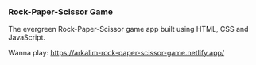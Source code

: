### Rock-Paper-Scissor Game

The evergreen Rock-Paper-Scissor game app built using HTML, CSS and JavaScript.

Wanna play: https://arkalim-rock-paper-scissor-game.netlify.app/
